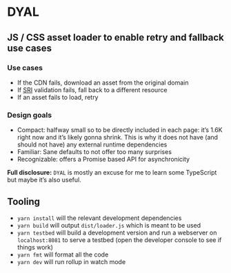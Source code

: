 # DYAL
## JS / CSS asset loader to enable retry and fallback use cases

### Use cases
 * If the CDN fails, download an asset from the original domain
 * If [SRI](https://www.w3.org/TR/SRI/) validation fails, fall back to a different resource
 * If an asset fails to load, retry

### Design goals
 * Compact: halfway small so to be directly included in each page: it’s 1.6K right now and it’s likely gonna shrink.
   This is why it does not have (and should not have) any external runtime dependencies
 * Familiar: Sane defaults to not offer too many surprises
 * Recognizable: offers a Promise based API for asynchronicity

**Full disclosure:** `DYAL` is mostly an excuse for me to learn some TypeScript but maybe it’s also useful.

## Tooling
 * `yarn install` will the relevant development dependencies
 * `yarn build` will output `dist/loader.js` which is meant to be used
 * `yarn testbed` will build a development version and run a webserver on `localhost:8081` to serve a testbed (open the
 developer console to see if things work)
 * `yarn fmt` will format all the code
 * `yarn dev` will run rollup in watch mode
